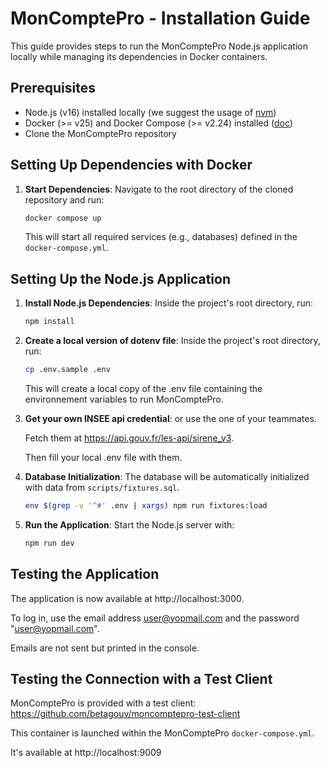 # MonComptePro - Installation Guide

This guide provides steps to run the MonComptePro Node.js application locally while managing its dependencies in Docker containers.

## Prerequisites

- Node.js (v16) installed locally (we suggest the usage of [nvm](https://github.com/nvm-sh/nvm))
- Docker (>= v25) and Docker Compose (>= v2.24) installed ([doc](https://docs.docker.com/engine/install/))
- Clone the MonComptePro repository

## Setting Up Dependencies with Docker

1. **Start Dependencies**: Navigate to the root directory of the cloned repository and run:

   ```bash
   docker compose up
   ```

   This will start all required services (e.g., databases) defined in the `docker-compose.yml`.

## Setting Up the Node.js Application

1. **Install Node.js Dependencies**: Inside the project's root directory, run:

   ```bash
   npm install
   ```

2. **Create a local version of dotenv file**: Inside the project's root directory, run:

   ```bash
   cp .env.sample .env
   ```

   This will create a local copy of the .env file containing the environnement variables to run MonComptePro.

3. **Get your own INSEE api credential**: or use the one of your teammates.

   Fetch them at https://api.gouv.fr/les-api/sirene_v3.

   Then fill your local .env file with them.

4. **Database Initialization**: The database will be automatically initialized with data from `scripts/fixtures.sql`.

   ```bash
   env $(grep -v '^#' .env | xargs) npm run fixtures:load
   ```

5. **Run the Application**: Start the Node.js server with:

   ```bash
   npm run dev
   ```

## Testing the Application

The application is now available at http://localhost:3000.

To log in, use the email address user@yopmail.com and the password "user@yopmail.com".

Emails are not sent but printed in the console.

## Testing the Connection with a Test Client

MonComptePro is provided with a test client: https://github.com/betagouv/moncomptepro-test-client

This container is launched within the MonComptePro `docker-compose.yml`.

It's available at http://localhost:9009
